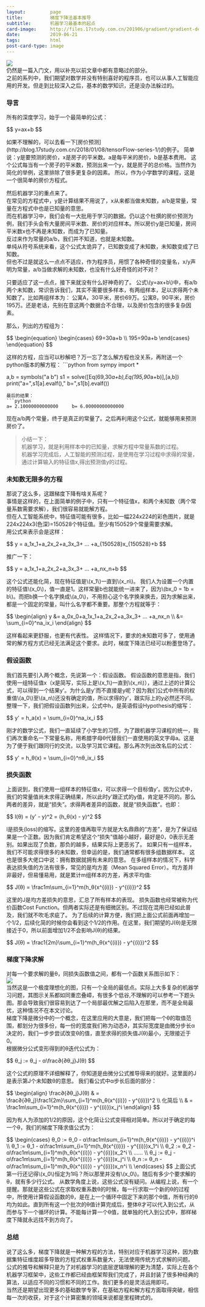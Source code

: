 ```yaml
---
layout:         page
title:          梯度下降法基本推导
subtitle:       机器学习最基本的起点
card-image:		http://files.17study.com.cn/201906/gradient/gradient-descent.jpeg
date:           2019-06-21
tags:           html
post-card-type: image
---
```

<script src='https://cdnjs.cloudflare.com/ajax/libs/mathjax/2.7.2/MathJax.js?config=TeX-MML-AM_CHTML'></script>
![](http://files.17study.com.cn/201906/gradient/gradient-descent.jpeg)  
仍然是一篇入门文，用以补充以前文章中都有意略过的部分。  
之前的系列中，我们期望对数学并没有特别喜好的程序员，也可以从事人工智能应用的开发。但走到比较深入之后，基本的数学知识，还是没办法躲过的。  

### 导言
所有的深度学习，始于一个最简单的公式：  
<p>
$$ y=ax+b $$
</p>
如果不理解的，可以去看一下[房价预测](http://blog.17study.com.cn/2018/01/08/tensorFlow-series-1/)的例子。  
简单说：y是要预测的房价，x是房子的平米数。a是每平米的房价，b是基本费用。  
这个公式每当有一个房子的平米数，预测出来一个y，就是房子的总价格。当然作为简化的举例，这里排除了很多更复杂的因素。  
所以，作为小学数学的课程，这是一个很简单的房价方程式。  

然后机器学习的重点来了。  
在常见的方程式中，y是计算结果不用说了，x从来都当做未知数，a/b是常量，常量在方程式中也是已知量的意思。  
而在机器学习中，我们会有一大批用于学习的数据。仍以这个杜撰的房价预测为例，我们手头会有大量房间平米数、房价的对应样本。所以房价y是已知量，房间平米数x也不再是未知数，而成为了已知量。  
反过来作为常量的a/b，我们并不知道，也就是未知数。  
单纯从符号系统来看，这个公式太诡异了，已知数变成了未知数，未知数变成了已知数。  
但也不过是就这么一点点不适应，作为程序员，用惯了各种奇怪的变量名，x/y声明为常量，a/b当做求解的未知数，也没有什么好奇怪的对不对？  
<p>
只要适应了这一点点，接下来就没有什么好神奇的了。  
公式\(y=ax+b\)中，有a/b两个未知数，常识告诉我们，其实不需要很多样本，有两组样本，足以求得两个未知数了。比如两组样本为：  
公寓A，30平米，房价69万。公寓B，90平米，房价195万。还是老话，先别在意这两个数据合不合理，以及房价包含的很多复杂因素。</p>  
那么，列出的方程组为：  
<p>
$$ 
   \begin{equation}
   \begin{cases}
   69=30a+b \\
   195=90a+b
   \end{cases}
    \end{equation}
$$
</p>
这样的方程，应当可以秒解吧？万一忘了怎么解方程也没关系，再附送一个python版本的解方程：  
```python
from sympy import *

a,b = symbols("a b")
s1 = solve([Eq(69,30*a+b),Eq(195,90*a+b)],[a,b])
print("a=",s1[a].evalf(),"    b=",s1[b].evalf())
```
最后的结果：  
```python
a= 2.10000000000000     b= 6.00000000000000
```
现在a/b两个常量，终于是真正的常量了。之后再利用这个公式，就能够用来预测房价了。  

> 小结一下：  
> 机器学习，就是利用样本中的已知量，求解方程中常量系数的过程。  
> 机器学习完成后，人工智能的预测过程，是使用在学习过程中求得的常量，通过计算输入的特征值x,得出预测值y的过程。

### 未知数无限多的方程
那说了这么多，这跟梯度下降有啥关系呢？  
事情是这样的，在上面简单的例子中，只有一个特征值x，和两个未知数（两个常量系数需要求解），我们很容易就能解方程。  
但在人工智能系统中，特征值可能有很多，比如一幅224x224的彩色图片，就是224x224x3(色深)=150528个特征值。至少有150529个常量需要求解。  
用公式来表示会是这样：  
<p>
$$
y = a_1x_1+a_2x_2+a_3x_3+ ... +a_{150528}x_{150528}+b
$$
</p>
推广一下：
<p>
$$
y = a_1x_1+a_2x_2+a_3x_3+ ... +a_nx_n+b
$$
</p>
<p>
这个公式还能化简，现在特征值是\(x_1\)一直到\(x_n\)。  
我们人为设置一个内置的特征值\(x_0\)，值一直是1。这样常量b也就能统一进来了，因为\(bx_0 = 1b = b\)。而把b换一个名字换成\(a_0\)，不用担心这个名字换来换去，因为求解出来，都是一个固定的常量，叫什么名字都不重要。那整个方程就等于：  
</p>
<p>$$
\begin{align}
y &= a_0x_0+a_1x_1+a_2x_2+a_3x_3+ ... +a_nx_n \\
 &= \sum_{i=0}^na_ix_i
\end{align}
$$</p>
这样看起来更舒服，也更有代表性。  
这样情况下，要求的未知数可多了，使用通常的解方程方式已经无法满足这个要求。此时，梯度下降法已经可以粉墨登场了。  

### 假设函数
<p>我们首先要引入两个概念，先说第一个：假设函数。
假设函数的意思是指，我们使用一组特征值x（x是简写，实际上是\(x_1\)一直到\(x_n\)），通过上述的计算公式，可以得到一个结果y'。为什么是y'而不直接是y呢？因为我们公式中所有的权重值\(a_0\)至\(a_n\)还没有确定的值，所以求得的y'，跟实际上的y必然还不同。  
整理一下，我们把假设函数列出来，公式中h，是英语假设Hypothesis的缩写：  
</p>
<p>$$
y' = h_a(x) = \sum_{i=0}^na_ix_i
$$</p>
刚才的数学公式，我们一直延续了小学生的习惯，为了跟机器学习课程的统一，我们再次重命名一下常量名称，用希腊字母θ代替我们一直使用的英文字母a。这是为了便于我们跟同行的交流，以及学习其它课程。那么再次列出改名后的公式：  
<p>$$
y' = h_θ(x) = \sum_{i=0}^nθ_ix_i
$$</p>

### 损失函数
上面说到，我们使用一组样本的特征值x，可以求得一个目标值y'。因为公式中，我们的常量值尚未求得正确结果，所以此时y'跟正式的y值，肯定是不同的。那么两者的差异，就是“损失”。求得两者差异的函数，就是“损失函数”。也即：  
<p>$$
l(θ) = (y' - y)^2 = (h_θ(x) - y)^2
$$</p>
l是损失(loss)的缩写。这里的差值再取平方就是大名鼎鼎的“方差”，是为了保证结果是一个正数。因为我们肯定希望这个“损失”值越小越好，最好是0，0表示无差别。如果出现了负数，那负的越多，结果实际上更恶劣了。  
如果只有一组样本，我们不可能求得很多的未知数，但幸运的是，我们通常都有很多组数据样本。  
这也是很多大佬口中说：拥有数据就拥有未来的意思。  
在多组样本的情况下，科学表达损失值的方法有很多，常见的是均方差（Mean Squared Error）。均方差并非最好，但易懂易用，就是累计m组样本的方差，再求平均值:  
<p>$$
J(θ) = \frac1m\sum_{i=1}^m(h_θ(x^{(i)}) - y^{(i)})^2
$$</p>
这里的J是均方差损失的意思，汇总了所有样本的表现。  
损失函数也经常被称为代价函数Cost Function。但两者实际还是有细微区别。不过现在混用已经如此普及，我们就不吹毛求疵了。  
为了后续的计算方便，我们把上面公式前面再增加一个1/2，后续化简的时候你会看到这个1/2的作用。在这里，我们期望的J(θ)是无限接近于0，所以前面增加1/2不会影响J(θ)的结果。  
<p>$$
J(θ) = \frac1{2m}\sum_{i=1}^m(h_θ(x^{(i)}) - y^{(i)})^2
$$</p>

### 梯度下降求解  
对每一个要求解的量θ，同损失函数值之间，都有一个函数关系图示如下：  
![](http://files.17study.com.cn/201906/gradient/theta.png)  
当然这是一个极度理想化的图，只有一个全局的最低点。实际上大多复杂的机器学习问题，其图示关系都如同重峦叠嶂，有很多个低谷,不理解的可以参考一下题头图。那会导致我们很容易到达了一个局部最优解之后陷入在那里，而不是全局最优，这种情况不在本文讨论。  
梯度下降是微分中的一个概念，在这里应用的大意是，我们把每一个θ的取值范围，都划分为很多份，每一份的宽度我们称为动态∂，其实际宽度是由微分步长α决定的，我们一步步尝试改变θ的值，直至求得的损失值J(θ)最小，无限接近于0。  
根据微分公式变形得到的θ迭代公式为：
<p>$$
θ_j := θ_j - α\frac∂{∂θ_j}J(θ)
$$</p>
这个公式的原理不详细解释了，你知道是由微分公式推导得来的就好。这里面的J是表示第J个未知数θ的意思。  
我们看公式中α步长后面的部分：  
<p>$$
\begin{align}
\frac∂{∂θ_j}J(θ) & = \frac∂{∂θ_j}\frac1{2m}\sum_{i=1}^m(h_θ(x^{(i)}) - y^{(i)})^2 \\
        化简后 \\
                & = \frac1m\sum_{i=1}^m(h_θ(x^{(i)}) - y^{(i)})x_j^i
\end{align}
$$</p>
因为有人为添加的1/2的原因，这个化简让公式变得相对简单。所以对于确定的每一个θ，我们的梯度下降求值公式为：  
<p>$$
\begin{cases}
θ_0 := θ_0 - α\frac1m\sum_{i=1}^m(h_θ(x^{(i)}) - y^{(i)})^i \\
θ_1 := θ_1 - α\frac1m\sum_{i=1}^m(h_θ(x^{(i)}) - y^{(i)})x_1^i \\
θ_2 := θ_2 - α\frac1m\sum_{i=1}^m(h_θ(x^{(i)}) - y^{(i)})x_2^i \\
...... \\
θ_j := θ_j - α\frac1m\sum_{i=1}^m(h_θ(x^{(i)}) - y^{(i)})x_j^i \\
θ_n := θ_n - α\frac1m\sum_{i=1}^m(h_θ(x^{(i)}) - y^{(i)})x_n^i \\
\end{cases}
$$
上面公式第一行还记得\(x_0\)恒定为1吗？所以那里并没有\(x_0\)。随后有多少个要求解的θ，就有多少行公式。  
从数学角度上说，这些公式没有疑问。从编程上说，有一个提醒。那就是这些公式在求取权重系数θ的时候，每一行求取一个新的θ的过程中，所使用计算假设函数的θ，是在上一个循环中固定下来的那个θ值，所有行的θ均为如此。直到所有这一个批次的θ值计算完成后，整体θ才可以代入到公式，从而参与下一个循环的计算。不能每计算一个θ值，就单独的代入到公式中，那样梯度下降就永远找不到方向了。</p>
  
### 总结
说了这么多，梯度下降就是一种解方程的方法，特别对应于机器学习这种，因为数据集特征维度超多导致的方程式权重系数量大，无法使用传统方式求解的问题。  
公式的推导和解释只是为了对机器学习的底层逻辑理解的更为清楚，实际上在各个机器学习框架中，这些工作都已经由框架帮我们完成了，并且封装了很多种经典的算法，以适应不同的习惯和不同的工作。我们更多的是灵活运用即可。  
当然还是期望出现更多的基础数学专家，在基础方程和解方程方面取得突破，相信每一次的收获，对于这个计算密集的领域来说都是里程碑式的。  


